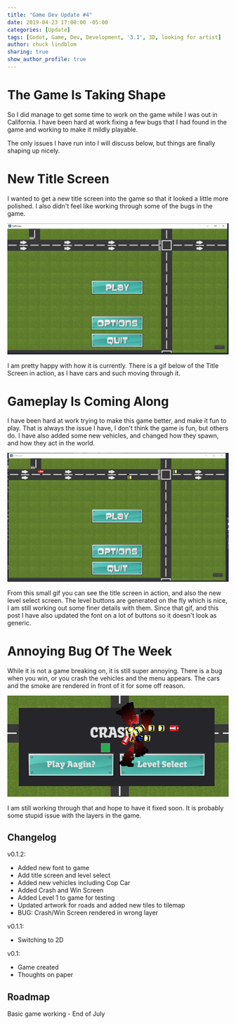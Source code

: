 ```yaml
---
title: "Game Dev Update #4"
date: 2019-04-23 17:00:00 -05:00
categories: [Update]
tags: [Godot, Game, Dev, Development, '3.1', 3D, looking for artist]
author: chuck lindblom
sharing: true
show_author_profile: true
---
```


# The Game Is Taking Shape

So I did manage to get some time to work on the game while I was out in California. I have been hard at work fixing a few bugs that I had found in the game and working to make it mildly playable. 

The only issues I have run into I will discuss below, but things are finally shaping up nicely.

<!--more-->

# New Title Screen

I wanted to get a new title screen into the game so that it looked a little more polished. I also didn't feel like working through some of the bugs in the game.

<a href="/images/trafficjam/title.png"><img src="/images/trafficjam/title.png" alt=""></a>

I am pretty happy with how it is currently. There is a gif below of the Title Screen in action, as I have cars and such moving through it.

# Gameplay Is Coming Along

I have been hard at work trying to make this game better, and make it fun to play. That is always the issue I have, I don't think the game is fun, but others do. I have also added some new vehicles, and changed how they spawn, and how they act in the world.

<a href="/images/trafficjam/tj5.gif"><img src="/images/trafficjam/tj5.gif" alt=""></a>

From this small gif you can see the title screen in action, and also the new level select screen. The level buttons are generated on the fly which is nice, I am still working out some finer details with them. Since that gif, and this post I have also updated the font on a lot of buttons so it doesn't look as generic.

# Annoying Bug Of The Week

While it is not a game breaking on, it is still super annoying. There is a bug when you win, or you crash the vehicles and the menu appears. The cars and the smoke are rendered in front of it for some off reason.

<a href="/images/trafficjam/crash_bug.png"><img src="/images/trafficjam/crash_bug.png" alt=""></a>

I am still working through that and hope to have it fixed soon. It is probably some stupid issue with the layers in the game.

## Changelog
v0.1.2:
<ul>
    <li>Added new font to game</li>
    <li>Add title screen and level select</li>
    <li>Added new vehicles including Cop Car</li>
    <li>Added Crash and Win Screen</li>
    <li>Added Level 1 to game for testing</li>
    <li>Updated artwork for roads and added new tiles to tilemap</li>
    <li>BUG: Crash/Win Screen rendered in wrong layer</li>
</ul>
v0.1.1:
<ul>
    <li>Switching to 2D</li>
</ul>
v0.1:
<ul>
    <li>Game created</li>
    <li>Thoughts on paper</li>
</ul>

## Roadmap
Basic game working - End of July